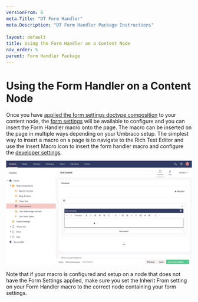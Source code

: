 ```yaml
---
versionFrom: 8
meta.Title: "DT Form Handler"
meta.Description: "DT Form Handler Package Instructions"

layout: default
title: Using the Form Handler on a Content Node
nav_order: 5
parent: Form Handler Package
---
```


# Using the Form Handler on a Content Node

Once you have [applied the form settings doctype composition](Doctype-Composition.md#applying-the-form-settings-doctype-composition) to your content node, the [form settings](How-It-Works.md#form-settings-explained) will be available to configure and you can insert the Form Handler macro onto the page. The macro can be inserted on the page in multiple ways depending on your Umbraco setup. The simplest way to insert a macro on a page is to navigate to the Rich Text Editor and use the Insert Macro icon to insert the form handler macro and configure the [developer settings](How-It-Works.md#developer-settings-explained).

![Insert Form Handler Macro In RTE](images/v8/insert-form-handler-macro-rte.gif)

Note that if your macro is configured and setup on a node that does not have the Form Settings applied, make sure you set the Inherit From setting on your Form Handler macro to the correct node containing your form settings.